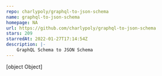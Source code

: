 ```yaml
---
repo: charlypoly/graphql-to-json-schema
name: graphql-to-json-schema
homepage: NA
url: https://github.com/charlypoly/graphql-to-json-schema
stars: 209
starredAt: 2022-01-27T17:14:54Z
description: |-
    GraphQL Schema to JSON Schema
---
```


[object Object]
